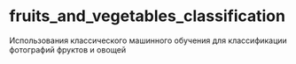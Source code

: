 # fruits_and_vegetables_classification
Использования классического машинного обучения для классификации фотографий фруктов и овощей
